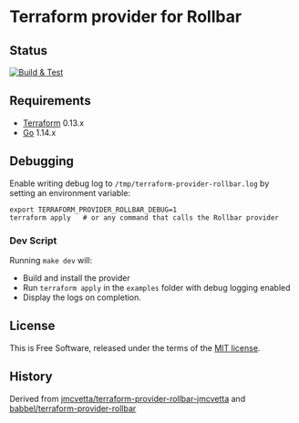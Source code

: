 Terraform provider for Rollbar
==============================

Status
------

[![Build & Test](https://github.com/jmcvetta/terraform-provider-rollbar/workflows/Build%20&%20Test/badge.svg)](https://github.com/jmcvetta/terraform-provider-rollbar/actions)



Requirements
------------

- [Terraform](https://www.terraform.io/downloads.html) 0.13.x
- [Go](https://golang.org/doc/install) 1.14.x


Debugging
---------

Enable writing debug log to `/tmp/terraform-provider-rollbar.log` by setting an
environment variable:

```
export TERRAFORM_PROVIDER_ROLLBAR_DEBUG=1
terraform apply   # or any command that calls the Rollbar provider
```

### Dev Script

Running `make dev` will:
* Build and install the provider 
* Run `terraform apply` in the `examples` folder with debug logging enabled
* Display the logs on completion.


License
-------

This is Free Software, released under the terms of the [MIT license](LICENSE).


History
-------

Derived from
[jmcvetta/terraform-provider-rollbar-jmcvetta](https://github.com/jmcvetta/terraform-provider-rollbar-jmcvetta)
and
[babbel/terraform-provider-rollbar](https://github.com/babbel/terraform-provider-rollbar)
